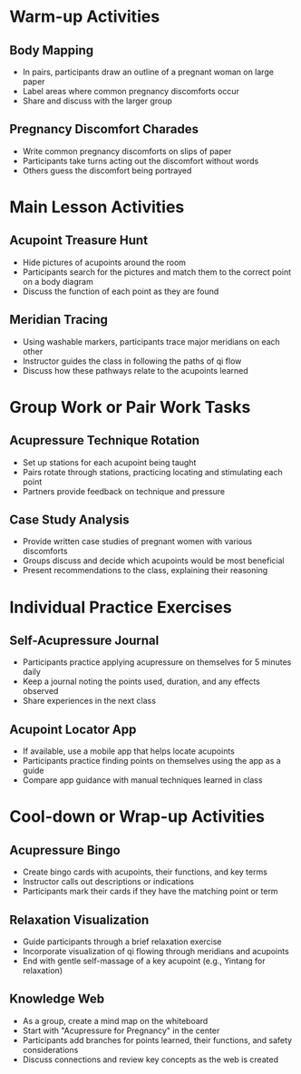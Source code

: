 # Warm-up Activities

## Body Mapping
- In pairs, participants draw an outline of a pregnant woman on large paper
- Label areas where common pregnancy discomforts occur
- Share and discuss with the larger group

## Pregnancy Discomfort Charades
- Write common pregnancy discomforts on slips of paper
- Participants take turns acting out the discomfort without words
- Others guess the discomfort being portrayed

# Main Lesson Activities

## Acupoint Treasure Hunt
- Hide pictures of acupoints around the room
- Participants search for the pictures and match them to the correct point on a body diagram
- Discuss the function of each point as they are found

## Meridian Tracing
- Using washable markers, participants trace major meridians on each other
- Instructor guides the class in following the paths of qi flow
- Discuss how these pathways relate to the acupoints learned

# Group Work or Pair Work Tasks

## Acupressure Technique Rotation
- Set up stations for each acupoint being taught
- Pairs rotate through stations, practicing locating and stimulating each point
- Partners provide feedback on technique and pressure

## Case Study Analysis
- Provide written case studies of pregnant women with various discomforts
- Groups discuss and decide which acupoints would be most beneficial
- Present recommendations to the class, explaining their reasoning

# Individual Practice Exercises

## Self-Acupressure Journal
- Participants practice applying acupressure on themselves for 5 minutes daily
- Keep a journal noting the points used, duration, and any effects observed
- Share experiences in the next class

## Acupoint Locator App
- If available, use a mobile app that helps locate acupoints
- Participants practice finding points on themselves using the app as a guide
- Compare app guidance with manual techniques learned in class

# Cool-down or Wrap-up Activities

## Acupressure Bingo
- Create bingo cards with acupoints, their functions, and key terms
- Instructor calls out descriptions or indications
- Participants mark their cards if they have the matching point or term

## Relaxation Visualization
- Guide participants through a brief relaxation exercise
- Incorporate visualization of qi flowing through meridians and acupoints
- End with gentle self-massage of a key acupoint (e.g., Yintang for relaxation)

## Knowledge Web
- As a group, create a mind map on the whiteboard
- Start with "Acupressure for Pregnancy" in the center
- Participants add branches for points learned, their functions, and safety considerations
- Discuss connections and review key concepts as the web is created